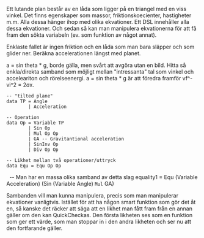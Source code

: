 
Ett lutande plan består av en låda som ligger på en triangel med en viss vinkel. Det finns egenskaper som massor, friktionskoecienter, hastigheter m.m. Alla dessa hänger ihop med olika ekvationer. Ett DSL innehåller alla dessa ekvationer. Och sedan så kan man manipulera ekvationerna för att få fram den sökta variabeln (ev. som funktion av något annat).
 
Enklaste fallet är ingen friktion och en låda som man bara släpper och som glider ner. Beräkna accelerationen längst med planet.

a = sin theta * g, borde gälla, men svårt att avgöra utan en bild. Hitta så enkla/direkta samband som möjligt mellan "intressanta" tal som vinkel och acceleariton och rörelseenergi. a = sin theta * g är att föredra framför vf^-vi^2 = 2*a*x.
 
    -- "tilted plane"
    data TP = Angle
            | Acceleration
    
    -- Operation
    data Op = Variable TP
            | Sin Op
            | Mul Op Op
            | GA -- Gravitantional acceleration
            | SinInv Op
            | Div Op Op
    
    -- Likhet mellan två operationer/uttryck
    data Equ = Equ Op Op
    
    -- Man har en massa olika samband av detta slag
    equality1 = Equ (Variable Acceleration) (Sin (Variable Angle) `Mul` GA)
    
Sambanden vill man kunna manipulera, precis som man manipulerar ekvationer vanligtvis. Istället för att ha någon smart funktion som gör det åt en, så kanske det räcker att säga att en likhet man fått fram från en annan gäller om den kan QuickCheckas. Den första likheten ses som en funktion som ger ett värde, som man stoppar in i den andra likheten och ser nu att den fortfarande gäller.
